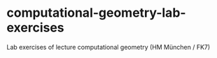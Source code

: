 computational-geometry-lab-exercises
====================================

Lab exercises of lecture computational geometry (HM München / FK7)
